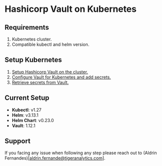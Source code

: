 # Hashicorp Vault on Kubernetes

## Requirements
1. Kubernetes cluster.
2. Compatible kubectl and helm version.

## Setup Kubernetes
1. [Setup Hashicorp Vault on the cluster.](https://github.com/aldrinfernandes/hashicorp-vault/blob/main/setup/kubernetes/setup.md)
2. [Configure Vault for Kubernetes and add secrets.](https://github.com/aldrinfernandes/hashicorp-vault/blob/main/setup/kubernetes/configure.md)
3. [Retrieve secrets from Vault.](https://github.com/aldrinfernandes/hashicorp-vault/blob/main/setup/kubernetes/configure.md)

## Current Setup
- **Kubectl**: v1.27
- **Helm**: v3.13.1
- **Helm Chart**: v0.23.0
- **Vault**:  1.12.1

## Support
If you facing any issue when following any step please reach out to (Aldrin Fernandes)[aldrin.fernande@tigeranalytics.com]. 

